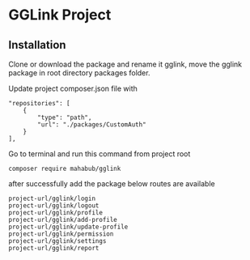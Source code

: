 # GGLink Project

## Installation 

Clone or download the package and rename it gglink,
move the gglink package in root directory packages folder.

Update project composer.json file with

```
"repositories": [
    {
        "type": "path",
        "url": "./packages/CustomAuth"
    }
],
```

Go to terminal and run this command from project root

```
composer require mahabub/gglink
```

after successfully add the package below routes are available 

```
project-url/gglink/login
project-url/gglink/logout
project-url/gglink/profile
project-url/gglink/add-profile
project-url/gglink/update-profile
project-url/gglink/permission
project-url/gglink/settings
project-url/gglink/report
```
